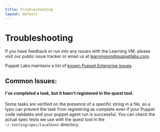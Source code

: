 ```yaml
---
title: Troubleshooting
layout: default
---
```


# Troubleshooting

If you have feedback or run into any issues with the Learning VM, please visit our public issue tracker or email us at learningvm@puppetlabs.com.

Puppet Labs maintains a list of [known Puppet Enterprise issues](https://docs.puppetlabs.com/pe/latest/release_notes.html#known-issues).

## Common Issues:

#### I've completed a task, but it hasn't registered in the quest tool.

Some tasks are verified on the presence of a specific string in a file, so a typo can prevent the task from registering as complete even if your Puppet code validates and your puppet agent run is successful. You can check the actual spec tests we use with the quest tool in the `~/.testing/spec/localhost` directory.